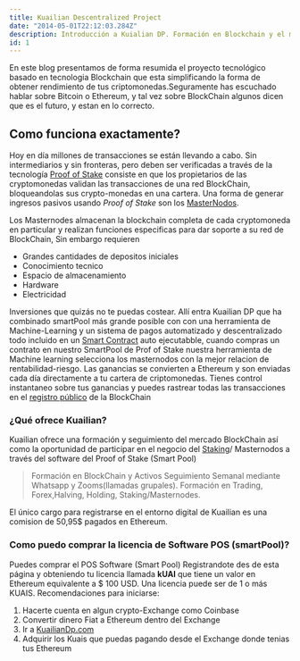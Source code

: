```yaml
---
title: Kuailian Descentralized Project
date: "2014-05-01T22:12:03.284Z"
description: Introducción a Kuialian DP. Formación en Blockchain y el mercado de Cryptomonedas (Ethereum). SmartContracts, inversión en la SmartPool mediante licencias software POS... (2 min de lectura) 📃💻🔒🚀.
id: 1
---
```


En este blog presentamos de forma resumida el proyecto tecnológico basado
en tecnologia Blockchain que esta simplificando la forma de obtener rendimiento
de tus criptomonedas.Seguramente has escuchado hablar sobre Bitcoin o Ethereum,
y tal vez sobre BlockChain algunos dicen que es el futuro, y estan en lo correcto.

## Como funciona exactamente?

Hoy en día millones de transacciones se están llevando a cabo. Sin intermediarios y sin
fronteras, pero deben ser verificadas a través de la tecnología [Proof of Stake](http://google.com)
consiste en que los propietarios de las cryptomonedas validan las transacciones de una red BlockChain,
bloqueandolas sus crypto-monedas en una cartera. Una forma de generar ingresos pasivos
usando _Proof of Stake_ son los [MasterNodos](http://google.com).

Los Masternodes almacenan la blockchain completa de cada cryptomoneda en particular
y realizan funciones especificas para dar soporte a su red de BlockChain, Sin embargo requieren

- Grandes cantidades de depositos iniciales
- Conocimiento tecnico
- Espacio de almacenamiento
- Hardware
- Electricidad

Inversiones que quizás no te puedas costear. Allí entra Kuailian DP que ha combinado smartPool más grande posible con con una herramienta de Machine-Learning y un sistema de pagos automatizado y descentralizado todo incluido en un [Smart Contract](http://google.com) auto ejecutabble, cuando compras un contrato en nuestro SmartPool de Prof of Stake nuestra herramienta de Machine learning selecciona los masternodos con la mejor relacion de rentabilidad-riesgo. Las ganancias se convierten a Ethereum y son enviadas cada día directamente a tu cartera de criptomonedas. Tienes control instantaneo sobre tus ganancias y puedes rastrear todas las transacciones en el [registro público](https://www.blockchain.com/es/explorer) de la BlockChain

### ¿Qué ofrece Kuailian?

Kuailian ofrece una formación y seguimiento del mercado BlockChain así como la oportunidad de participar en el negocio del [Staking](https://www.blockchain.com/es/explorer)/ Masternodos a través del software del Proof of Stake (Smart Pool)

> Formación en BlockChain y Activos
> Seguimiento Semanal mediante Whatsapp y Zooms(llamadas grupales).
> Formación en Trading, Forex,Halving, Holding, Staking/Masternodes.

El único cargo para registrarse en el entorno digital de Kuailian es una comision de 50,95\$ pagados en Ethereum.

### Como puedo comprar la licencia de Software POS (smartPool)?

Puedes comprar el POS Software (Smart Pool) Registrandote des de esta página y obteniendo tu licencia llamada **kUAI** que tiene un valor en Ethereum equivalente a \$ 100 USD. Una licencia puede ser de 1 o más KUAIS.
Recomendaciones para iniciarse:

1.  Hacerte cuenta en algun crypto-Exchange como Coinbase
2.  Convertir dinero Fiat a Ethereum dentro del Exchange
3.  Ir a [KuailianDp.com](https://kuailiandp.com/)
4.  Adquirir los Kuais que puedas pagando desde el Exchange donde tenias tus Ethereum
